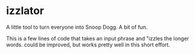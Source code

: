 # izzlator
A little tool to turn everyone into Snoop Dogg. A bit of fun.

This is a few lines of code that takes an input phrase and "izzles the longer words.
could be improved, but works pretty well in this short effort.
